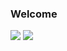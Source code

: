 ### Welcome 


![](https://raw.githubusercontent.com/sangam14/sangam14/master/assets/banner-git.png)
![](https://raw.githubusercontent.com/sangam14/sangam14/master/assets/banner-git-1.png)




<!--
**sangam14/sangam14** is a ✨ _special_ ✨ repository because its `README.md` (this file) appears on your GitHub profile.

Here are some ideas to get you started:

- 🔭 I’m currently working on ...
- 🌱 I’m currently learning ...
- 👯 I’m looking to collaborate on ...
- 🤔 I’m looking for help with ...
- 💬 Ask me about ...
- 📫 How to reach me: ...
- 😄 Pronouns: ...
- ⚡ Fun fact: ...
-->
